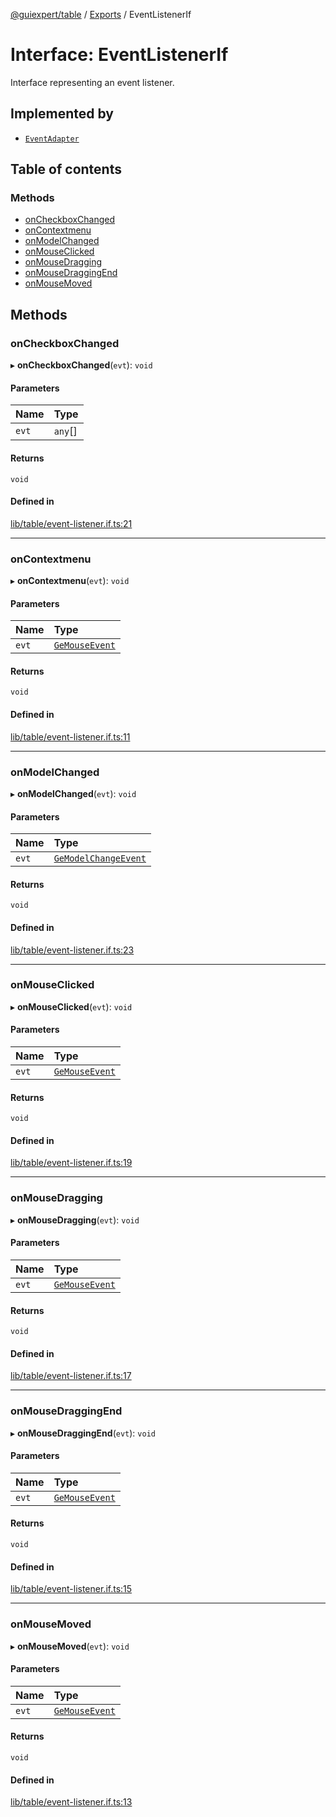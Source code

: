 [@guiexpert/table](../README.md) / [Exports](../modules.md) / EventListenerIf

# Interface: EventListenerIf

Interface representing an event listener.

## Implemented by

- [`EventAdapter`](../classes/EventAdapter.md)

## Table of contents

### Methods

- [onCheckboxChanged](EventListenerIf.md#oncheckboxchanged)
- [onContextmenu](EventListenerIf.md#oncontextmenu)
- [onModelChanged](EventListenerIf.md#onmodelchanged)
- [onMouseClicked](EventListenerIf.md#onmouseclicked)
- [onMouseDragging](EventListenerIf.md#onmousedragging)
- [onMouseDraggingEnd](EventListenerIf.md#onmousedraggingend)
- [onMouseMoved](EventListenerIf.md#onmousemoved)

## Methods

### onCheckboxChanged

▸ **onCheckboxChanged**(`evt`): `void`

#### Parameters

| Name | Type |
| :------ | :------ |
| `evt` | `any`[] |

#### Returns

`void`

#### Defined in

[lib/table/event-listener.if.ts:21](https://github.com/guiexperttable/ge-table/blob/65066c0/libs/table/src/lib/table/event-listener.if.ts#L21)

___

### onContextmenu

▸ **onContextmenu**(`evt`): `void`

#### Parameters

| Name | Type |
| :------ | :------ |
| `evt` | [`GeMouseEvent`](../classes/GeMouseEvent.md) |

#### Returns

`void`

#### Defined in

[lib/table/event-listener.if.ts:11](https://github.com/guiexperttable/ge-table/blob/65066c0/libs/table/src/lib/table/event-listener.if.ts#L11)

___

### onModelChanged

▸ **onModelChanged**(`evt`): `void`

#### Parameters

| Name | Type |
| :------ | :------ |
| `evt` | [`GeModelChangeEvent`](../classes/GeModelChangeEvent.md) |

#### Returns

`void`

#### Defined in

[lib/table/event-listener.if.ts:23](https://github.com/guiexperttable/ge-table/blob/65066c0/libs/table/src/lib/table/event-listener.if.ts#L23)

___

### onMouseClicked

▸ **onMouseClicked**(`evt`): `void`

#### Parameters

| Name | Type |
| :------ | :------ |
| `evt` | [`GeMouseEvent`](../classes/GeMouseEvent.md) |

#### Returns

`void`

#### Defined in

[lib/table/event-listener.if.ts:19](https://github.com/guiexperttable/ge-table/blob/65066c0/libs/table/src/lib/table/event-listener.if.ts#L19)

___

### onMouseDragging

▸ **onMouseDragging**(`evt`): `void`

#### Parameters

| Name | Type |
| :------ | :------ |
| `evt` | [`GeMouseEvent`](../classes/GeMouseEvent.md) |

#### Returns

`void`

#### Defined in

[lib/table/event-listener.if.ts:17](https://github.com/guiexperttable/ge-table/blob/65066c0/libs/table/src/lib/table/event-listener.if.ts#L17)

___

### onMouseDraggingEnd

▸ **onMouseDraggingEnd**(`evt`): `void`

#### Parameters

| Name | Type |
| :------ | :------ |
| `evt` | [`GeMouseEvent`](../classes/GeMouseEvent.md) |

#### Returns

`void`

#### Defined in

[lib/table/event-listener.if.ts:15](https://github.com/guiexperttable/ge-table/blob/65066c0/libs/table/src/lib/table/event-listener.if.ts#L15)

___

### onMouseMoved

▸ **onMouseMoved**(`evt`): `void`

#### Parameters

| Name | Type |
| :------ | :------ |
| `evt` | [`GeMouseEvent`](../classes/GeMouseEvent.md) |

#### Returns

`void`

#### Defined in

[lib/table/event-listener.if.ts:13](https://github.com/guiexperttable/ge-table/blob/65066c0/libs/table/src/lib/table/event-listener.if.ts#L13)
